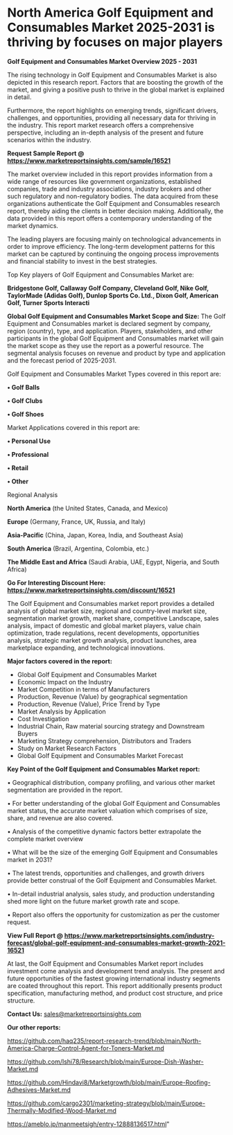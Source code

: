 # North America Golf Equipment and Consumables Market 2025-2031 is thriving by focuses on major players

<Strong> Golf Equipment and Consumables Market Overview 2025 - 2031</strong>

The rising technology in Golf Equipment and Consumables Market is also depicted in this research report. Factors that are boosting the growth of the market, and giving a positive push to thrive in the global market is explained in detail.

Furthermore, the report highlights on emerging trends, significant drivers, challenges, and opportunities, providing all necessary data for thriving in the industry. This report market research offers a comprehensive perspective, including an in-depth analysis of the present and future scenarios within the industry.

<strong>Request Sample Report @ <a href=https://www.marketreportsinsights.com/sample/16521>https://www.marketreportsinsights.com/sample/16521</a></strong>

The market overview included in this report provides information from a wide range of resources like government organizations, established companies, trade and industry associations, industry brokers and other such regulatory and non-regulatory bodies. The data acquired from these organizations authenticate the Golf Equipment and Consumables research report, thereby aiding the clients in better decision making. Additionally, the data provided in this report offers a contemporary understanding of the market dynamics.

The leading players are focusing mainly on technological advancements in order to improve efficiency. The long-term development patterns for this market can be captured by continuing the ongoing process improvements and financial stability to invest in the best strategies.

Top Key players of Golf Equipment and Consumables Market are:

<strong>Bridgestone Golf, Callaway Golf Company, Cleveland Golf, Nike Golf, TaylorMade (Adidas Golf), Dunlop Sports Co. Ltd., Dixon Golf, American Golf, Turner Sports Interacti</strong>

<strong><b>Global Golf Equipment and Consumables Market Scope and Size:</b></strong>
The Golf Equipment and Consumables market is declared segment by company, region (country), type, and application. Players, stakeholders, and other participants in the global Golf Equipment and Consumables market will gain the market scope as they use the report as a powerful resource. The segmental analysis focuses on revenue and product by type and application and the forecast period of 2025-2031.

Golf Equipment and Consumables Market Types covered in this report are:

<strong>• Golf Balls

• Golf Clubs

• Golf Shoes</strong>

Market Applications covered in this report are:

<strong>• Personal Use

• Professional

• Retail

• Other</strong> 

Regional Analysis

<strong>North America</strong> (the United States, Canada, and Mexico)

<strong>Europe</strong> (Germany, France, UK, Russia, and Italy)

<strong>Asia-Pacific</strong> (China, Japan, Korea, India, and Southeast Asia)

<strong>South America</strong> (Brazil, Argentina, Colombia, etc.)

<strong>The Middle East and Africa</strong> (Saudi Arabia, UAE, Egypt, Nigeria, and South Africa)

<strong>Go For Interesting Discount Here: <a href=https://www.marketreportsinsights.com/discount/16521>https://www.marketreportsinsights.com/discount/16521</a></strong>

The Golf Equipment and Consumables market report provides a detailed analysis of global market size, regional and country-level market size, segmentation market growth, market share, competitive Landscape, sales analysis, impact of domestic and global market players, value chain optimization, trade regulations, recent developments, opportunities analysis, strategic market growth analysis, product launches, area marketplace expanding, and technological innovations.

<strong><b>Major factors covered in the report:</b></strong>
<ul>
  <li>Global Golf Equipment and Consumables Market </li>
  <li>Economic Impact on the Industry</li>
  <li>Market Competition in terms of Manufacturers</li>
  <li>Production, Revenue (Value) by geographical segmentation</li>
  <li>Production, Revenue (Value), Price Trend by Type</li>
  <li>Market Analysis by Application</li>
  <li>Cost Investigation</li>
  <li>Industrial Chain, Raw material sourcing strategy and Downstream Buyers</li>
  <li>Marketing Strategy comprehension, Distributors and Traders</li>
  <li>Study on Market Research Factors</li>
  <li>Global Golf Equipment and Consumables Market Forecast</li>
</ul>

<strong><b>Key Point of the Golf Equipment and Consumables Market report:</b></strong>

• Geographical distribution, company profiling, and various other market segmentation are provided in the report.

• For better understanding of the global Golf Equipment and Consumables market status, the accurate market valuation which comprises of size, share, and revenue are also covered.

• Analysis of the competitive dynamic factors better extrapolate the complete market overview

• What will be the size of the emerging Golf Equipment and Consumables market in 2031?

• The latest trends, opportunities and challenges, and growth drivers provide better construal of the Golf Equipment and Consumables Market.

• In-detail industrial analysis, sales study, and production understanding shed more light on the future market growth rate and scope.

• Report also offers the opportunity for customization as per the customer request.

<strong><b>View Full Report @ <a href=https://www.marketreportsinsights.com/industry-forecast/global-golf-equipment-and-consumables-market-growth-2021-16521>https://www.marketreportsinsights.com/industry-forecast/global-golf-equipment-and-consumables-market-growth-2021-16521</a></b></strong>


At last, the Golf Equipment and Consumables Market report includes investment come analysis and development trend analysis. The present and future opportunities of the fastest growing international industry segments are coated throughout this report. This report additionally presents product specification, manufacturing method, and product cost structure, and price structure.

<strong>Contact Us:</strong>
sales@marketreportsinsights.com

<strong>Our other reports:</strong>

<a href=https://github.com/haq235/report-research-trend/blob/main/North-America-Charge-Control-Agent-for-Toners-Market.md>https://github.com/haq235/report-research-trend/blob/main/North-America-Charge-Control-Agent-for-Toners-Market.md</a>

<a href=https://github.com/Ishi78/Research/blob/main/Europe-Dish-Washer-Market.md>https://github.com/Ishi78/Research/blob/main/Europe-Dish-Washer-Market.md</a>

<a href=https://github.com/Hindavi8/Marketgrowth/blob/main/Europe-Roofing-Adhesives-Market.md>https://github.com/Hindavi8/Marketgrowth/blob/main/Europe-Roofing-Adhesives-Market.md</a>

<a href=https://github.com/cargo2301/marketing-strategy/blob/main/Europe-Thermally-Modified-Wood-Market.md>https://github.com/cargo2301/marketing-strategy/blob/main/Europe-Thermally-Modified-Wood-Market.md</a>

<a href=https://ameblo.jp/manmeetsigh/entry-12888136517.html>https://ameblo.jp/manmeetsigh/entry-12888136517.html</a>"

